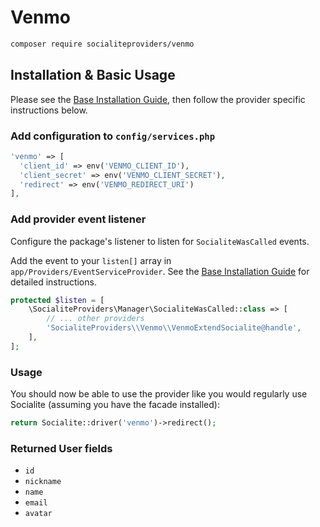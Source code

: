 # Venmo

```bash
composer require socialiteproviders/venmo
```

## Installation & Basic Usage

Please see the [Base Installation Guide](https://socialiteproviders.com/usage/), then follow the provider specific instructions below.

### Add configuration to `config/services.php`

```php
'venmo' => [    
  'client_id' => env('VENMO_CLIENT_ID'),  
  'client_secret' => env('VENMO_CLIENT_SECRET'),  
  'redirect' => env('VENMO_REDIRECT_URI') 
],
```

### Add provider event listener

Configure the package's listener to listen for `SocialiteWasCalled` events.

Add the event to your `listen[]` array in `app/Providers/EventServiceProvider`. See the [Base Installation Guide](https://socialiteproviders.com/usage/) for detailed instructions.

```php
protected $listen = [
    \SocialiteProviders\Manager\SocialiteWasCalled::class => [
        // ... other providers
        'SocialiteProviders\\Venmo\\VenmoExtendSocialite@handle',
    ],
];
```

### Usage

You should now be able to use the provider like you would regularly use Socialite (assuming you have the facade installed):

```php
return Socialite::driver('venmo')->redirect();
```

### Returned User fields

- ``id``
- ``nickname``
- ``name``
- ``email``
- ``avatar``
